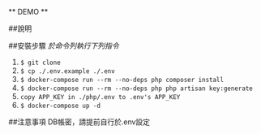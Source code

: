 ** DEMO **

##說明

##安裝步驟
*於命令列執行下列指令*
1. `$ git clone`
2. `$ cp ./.env.example ./.env`
3. `$ docker-compose run --rm --no-deps php composer install`
4. `$ docker-compose run --rm --no-deps php php artisan key:generate`
5. `copy APP_KEY in ./php/.env to .env's APP_KEY`
6. `$ docker-compose up -d`

##注意事項
DB帳密，請提前自行於.env設定